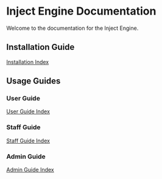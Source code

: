# Inject Engine Documentation
Welcome to the documentation for the Inject Engine.

## Installation Guide
[Installation Index](install/README.md)

## Usage Guides
### User Guide
[User Guide Index](user_guide/README.md)

### Staff Guide
[Staff Guide Index](staff_guide/README.md)

### Admin Guide
[Admin Guide Index](admin_guide/README.md)